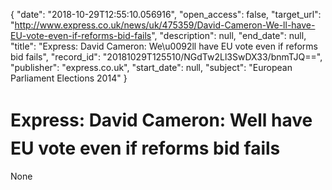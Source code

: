 {
  "date": "2018-10-29T12:55:10.056916", 
  "open_access": false, 
  "target_url": "http://www.express.co.uk/news/uk/475359/David-Cameron-We-ll-have-EU-vote-even-if-reforms-bid-fails", 
  "description": null, 
  "end_date": null, 
  "title": "Express: David Cameron: We\u0092ll have EU vote even if reforms bid fails", 
  "record_id": "20181029T125510/NGdTw2Ll3SwDX33/bnmTJQ==", 
  "publisher": "express.co.uk", 
  "start_date": null, 
  "subject": "European Parliament Elections 2014"
}

# Express: David Cameron: Well have EU vote even if reforms bid fails

None